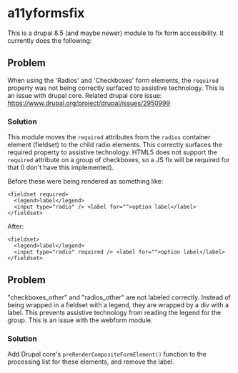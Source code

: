 # a11yformsfix

This is a drupal 8.5 (and maybe newer) module to fix form accessibility. It currently does the following:

## Problem
When using the 'Radios' and 'Checkboxes' form elements, the `required` property was not being correctly surfaced to assistive technology. This is an issue with drupal core. Related drupal core issue: https://www.drupal.org/project/drupal/issues/2950999

### Solution

This module moves the `required` attributes from the `radios` container element (fieldset) to the child radio elements. This correctly surfaces the required property to assistive technology. HTML5 does not support the `required` attribute on a group of checkboxes, so a JS fix will be required for that (I don't have this implemented).

Before these were being rendered as something like:

```
<fieldset required>
  <legend>label</legend>
  <input type="radio" /> <label for="">option label</label>
</fieldset>
```

After:

```
<fieldset>
  <legend>label</legend>
  <input type="radio" required /> <label for="">option label</label>
</fieldset>
```

## Problem
"checkboxes_other" and "radios_other" are not labeled correctly. Instead of being wrapped in a fieldset with a legend, they are wrapped by a div with a label. This prevents assistive technology from reading the legend for the group. This is an issue with the webform module.

### Solution

Add Drupal core's `preRenderCompositeFormElement()` function to the processing list for these elements, and remove the label.
